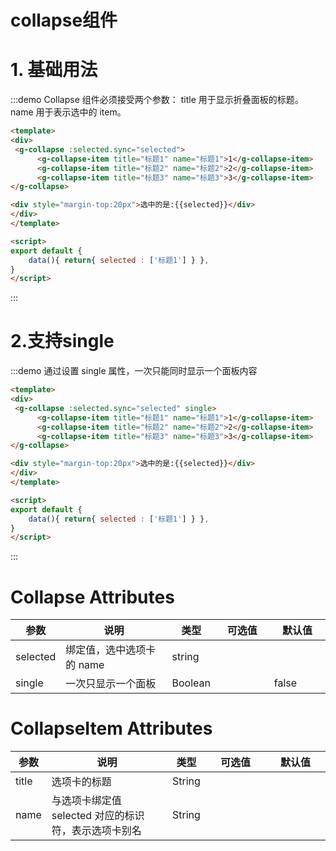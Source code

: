 # collapse组件

# 1. 基础用法

:::demo Collapse 组件必须接受两个参数： title 用于显示折叠面板的标题。 name 用于表示选中的 item。
```html
<template>
<div>
 <g-collapse :selected.sync="selected">
      <g-collapse-item title="标题1" name="标题1">1</g-collapse-item>
      <g-collapse-item title="标题2" name="标题2">2</g-collapse-item>
      <g-collapse-item title="标题3" name="标题3">3</g-collapse-item>
</g-collapse>

<div style="margin-top:20px">选中的是:{{selected}}</div>
</div>
</template>

<script>
export default {
    data(){ return{ selected : ['标题1'] } },
}
</script>
```
:::

# 2.支持single
:::demo 通过设置 single 属性，一次只能同时显示一个面板内容
```html
<template>
<div>
 <g-collapse :selected.sync="selected" single>
      <g-collapse-item title="标题1" name="标题1">1</g-collapse-item>
      <g-collapse-item title="标题2" name="标题2">2</g-collapse-item>
      <g-collapse-item title="标题3" name="标题3">3</g-collapse-item>
</g-collapse>

<div style="margin-top:20px">选中的是:{{selected}}</div>
</div>
</template>

<script>
export default {
    data(){ return{ selected : ['标题1'] } },
}
</script>
```
:::

<style>
table th:first-of-type {
    width: 10%;
}
table th:nth-of-type(2) {
    width: 40%;
}
table th:nth-of-type(3) {
    width: 10%;
}
table th:nth-of-type(4) {
    width: 20%;
}
table th:nth-of-type(5) {
    width: 20%;
}
</style>
# Collapse Attributes
| 参数     | 说明                      | 类型    | 可选值 | 默认值 |
| -------- | ------------------------- | ------- | ------ | ------ |
| selected | 绑定值，选中选项卡的 name | string  |        |        |
| single   | 一次只显示一个面板        | Boolean |        | false  |

# CollapseItem Attributes
| 参数  | 说明                                                 | 类型   | 可选值 | 默认值 |
| ----- | ---------------------------------------------------- | ------ | ------ | ------ |
| title | 选项卡的标题                                         | String |        |        |
| name  | 与选项卡绑定值 selected 对应的标识符，表示选项卡别名 | String |        |
   
